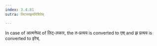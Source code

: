 ```yaml
---
index: 3.4.81
sutra: लिटस्तझयोरेशिरेच्

---
```

In case of आत्मनेपद of लिट्-लकार, the त-प्रत्यय is converted to एश् and  झ प्रत्यय is converted to इरेच्.